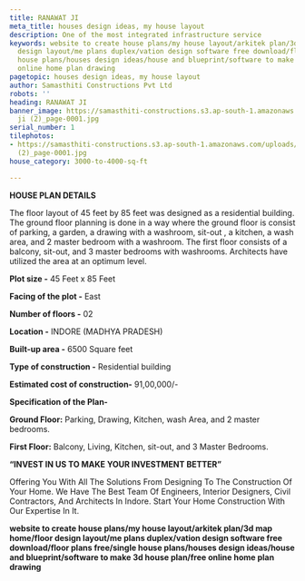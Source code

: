 ```yaml
---
title: RANAWAT JI
meta_title: houses design ideas, my house layout
description: One of the most integrated infrastructure service
keywords: website to create house plans/my house layout/arkitek plan/3d map home/floor
  design layout/me plans duplex/vation design software free download/floor plans free/single
  house plans/houses design ideas/house and blueprint/software to make 3d house plan/free
  online home plan drawing
pagetopic: houses design ideas, my house layout
author: Samasthiti Constructions Pvt Ltd
robots: ''
heading: RANAWAT JI
banner_image: https://samasthiti-constructions.s3.ap-south-1.amazonaws.com/uploads/Ranawat
  ji (2)_page-0001.jpg
serial_number: 1
tilephotos:
- https://samasthiti-constructions.s3.ap-south-1.amazonaws.com/uploads/Ranawat ji
  (2)_page-0001.jpg
house_category: 3000-to-4000-sq-ft

---
```

**HOUSE PLAN DETAILS**

The floor layout of 45 feet by 85 feet was designed as a residential building. The ground floor planning is done in a way where the ground floor is consist of parking, a garden, a drawing with a washroom, sit-out , a kitchen, a wash area, and 2 master bedroom with a washroom. The first floor consists of a balcony, sit-out, and 3 master bedrooms with washrooms. Architects have utilized the area at an optimum level.

**Plot size -** 45 Feet x 85 Feet

**Facing of the plot -** East

**Number of floors -** 02

**Location -** INDORE (MADHYA PRADESH)

**Built-up area -** 6500 Square feet

**Type of construction -** Residential building

**Estimated cost of construction-** 91,00,000/-

**Specification of the Plan-**

**Ground Floor:** Parking, Drawing, Kitchen, wash Area, and 2 master bedrooms.

**First Floor:** Balcony, Living, Kitchen, sit-out, and 3 Master Bedrooms.

**“INVEST IN US TO MAKE YOUR INVESTMENT BETTER”**

Offering You With All The Solutions From Designing To The Construction Of Your Home. We Have The Best Team Of Engineers, Interior Designers, Civil Contractors, And Architects In Indore. Start Your Home Construction With Our Expertise In It.

**website to create house plans/my house layout/arkitek plan/3d map home/floor design layout/me plans duplex/vation design software free download/floor plans free/single house plans/houses design ideas/house and blueprint/software to make 3d house plan/free online home plan drawing**